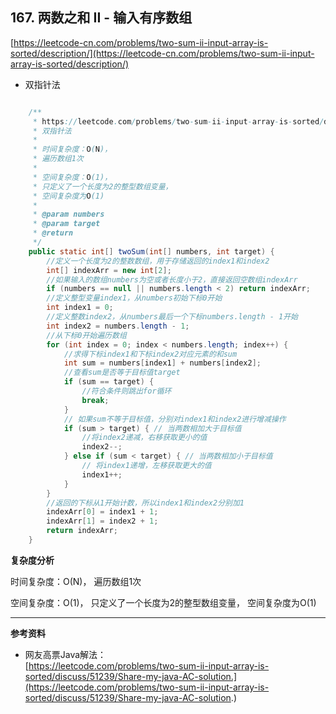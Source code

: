 **167. 两数之和 II - 输入有序数组**  
---

[https://leetcode-cn.com/problems/two-sum-ii-input-array-is-sorted/description/](https://leetcode-cn.com/problems/two-sum-ii-input-array-is-sorted/description/)  


* 双指针法  

```java  

    /**
     * https://leetcode.com/problems/two-sum-ii-input-array-is-sorted/discuss/51239/Share-my-java-AC-solution.
	 * 双指针法
     *
     * 时间复杂度：O(N)，
     * 遍历数组1次
     *
     * 空间复杂度：O(1)，
     * 只定义了一个长度为2的整型数组变量，
     * 空间复杂度为O(1)
     *
     * @param numbers
     * @param target
     * @return
     */
    public static int[] twoSum(int[] numbers, int target) {
        //定义一个长度为2的整数数组，用于存储返回的index1和index2
        int[] indexArr = new int[2];
        //如果输入的数组numbers为空或者长度小于2，直接返回空数组indexArr
        if (numbers == null || numbers.length < 2) return indexArr;
        //定义整型变量index1，从numbers初始下标0开始
        int index1 = 0;
        //定义整数index2，从numbers最后一个下标numbers.length - 1开始
        int index2 = numbers.length - 1;
        //从下标0开始遍历数组
        for (int index = 0; index < numbers.length; index++) {
            //求得下标index1和下标index2对应元素的和sum
            int sum = numbers[index1] + numbers[index2];
            //查看sum是否等于目标值target
            if (sum == target) {
                //符合条件则跳出for循环
                break;
            }
            // 如果sum不等于目标值，分别对index1和index2进行增减操作
            if (sum > target) { // 当两数相加大于目标值
                //将index2递减，右移获取更小的值
                index2--;
            } else if (sum < target) { // 当两数相加小于目标值
                // 将index1递增，左移获取更大的值
                index1++;
            }
        }
        //返回的下标从1开始计数，所以index1和index2分别加1
        indexArr[0] = index1 + 1;
        indexArr[1] = index2 + 1;
        return indexArr;
    }

```  

**复杂度分析**  

时间复杂度：O(N)，
遍历数组1次

空间复杂度：O(1)，
只定义了一个长度为2的整型数组变量，
空间复杂度为O(1)

---

**参考资料**  

* 网友高票Java解法：  
[https://leetcode.com/problems/two-sum-ii-input-array-is-sorted/discuss/51239/Share-my-java-AC-solution.](https://leetcode.com/problems/two-sum-ii-input-array-is-sorted/discuss/51239/Share-my-java-AC-solution.)  